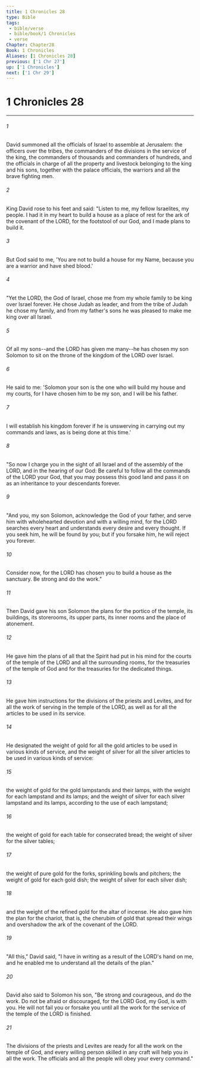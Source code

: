 ```yaml
---
title: 1 Chronicles 28
type: Bible
tags:
 - bible/verse
 - bible/book/1 Chronicles
 - verse
Chapter: Chapter28
Book: 1 Chronicles
Aliases: [1 Chronicles 28]
previous: ['1 Chr 27']
up: ['1 Chronicles']
next: ['1 Chr 29']
---
```

# 1 Chronicles 28

***


###### 1 
David summoned all the officials of Israel to assemble at Jerusalem: the officers over the tribes, the commanders of the divisions in the service of the king, the commanders of thousands and commanders of hundreds, and the officials in charge of all the property and livestock belonging to the king and his sons, together with the palace officials, the warriors and all the brave fighting men. 

###### 2 
King David rose to his feet and said: "Listen to me, my fellow Israelites, my people. I had it in my heart to build a house as a place of rest for the ark of the covenant of the LORD, for the footstool of our God, and I made plans to build it. 

###### 3 
But God said to me, 'You are not to build a house for my Name, because you are a warrior and have shed blood.' 

###### 4 
"Yet the LORD, the God of Israel, chose me from my whole family to be king over Israel forever. He chose Judah as leader, and from the tribe of Judah he chose my family, and from my father's sons he was pleased to make me king over all Israel. 

###### 5 
Of all my sons--and the LORD has given me many--he has chosen my son Solomon to sit on the throne of the kingdom of the LORD over Israel. 

###### 6 
He said to me: 'Solomon your son is the one who will build my house and my courts, for I have chosen him to be my son, and I will be his father. 

###### 7 
I will establish his kingdom forever if he is unswerving in carrying out my commands and laws, as is being done at this time.' 

###### 8 
"So now I charge you in the sight of all Israel and of the assembly of the LORD, and in the hearing of our God: Be careful to follow all the commands of the LORD your God, that you may possess this good land and pass it on as an inheritance to your descendants forever. 

###### 9 
"And you, my son Solomon, acknowledge the God of your father, and serve him with wholehearted devotion and with a willing mind, for the LORD searches every heart and understands every desire and every thought. If you seek him, he will be found by you; but if you forsake him, he will reject you forever. 

###### 10 
Consider now, for the LORD has chosen you to build a house as the sanctuary. Be strong and do the work." 

###### 11 
Then David gave his son Solomon the plans for the portico of the temple, its buildings, its storerooms, its upper parts, its inner rooms and the place of atonement. 

###### 12 
He gave him the plans of all that the Spirit had put in his mind for the courts of the temple of the LORD and all the surrounding rooms, for the treasuries of the temple of God and for the treasuries for the dedicated things. 

###### 13 
He gave him instructions for the divisions of the priests and Levites, and for all the work of serving in the temple of the LORD, as well as for all the articles to be used in its service. 

###### 14 
He designated the weight of gold for all the gold articles to be used in various kinds of service, and the weight of silver for all the silver articles to be used in various kinds of service: 

###### 15 
the weight of gold for the gold lampstands and their lamps, with the weight for each lampstand and its lamps; and the weight of silver for each silver lampstand and its lamps, according to the use of each lampstand; 

###### 16 
the weight of gold for each table for consecrated bread; the weight of silver for the silver tables; 

###### 17 
the weight of pure gold for the forks, sprinkling bowls and pitchers; the weight of gold for each gold dish; the weight of silver for each silver dish; 

###### 18 
and the weight of the refined gold for the altar of incense. He also gave him the plan for the chariot, that is, the cherubim of gold that spread their wings and overshadow the ark of the covenant of the LORD. 

###### 19 
"All this," David said, "I have in writing as a result of the LORD's hand on me, and he enabled me to understand all the details of the plan." 

###### 20 
David also said to Solomon his son, "Be strong and courageous, and do the work. Do not be afraid or discouraged, for the LORD God, my God, is with you. He will not fail you or forsake you until all the work for the service of the temple of the LORD is finished. 

###### 21 
The divisions of the priests and Levites are ready for all the work on the temple of God, and every willing person skilled in any craft will help you in all the work. The officials and all the people will obey your every command." 

